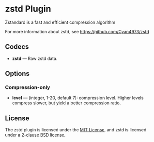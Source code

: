 # zstd Plugin #

Zstandard is a fast and efficient compression algorithm

For more information about zstd, see
https://github.com/Cyan4973/zstd

## Codecs ##

- **zstd** — Raw zstd data.

## Options ##

### Compression-only ###

- **level** — (integer, 1-20, default 7): compression level.  Higher
  levels compress slower, but yield a better compression ratio.

## License ##

The zstd plugin is licensed under the [MIT
License](http://opensource.org/licenses/MIT), and zstd is licensed
under a [2-clause BSD
license](http://opensource.org/licenses/BSD-2-Clause).
